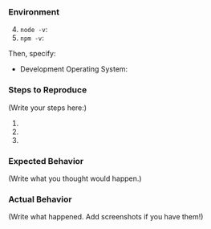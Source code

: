 <!--
  For __feature requests__, please ignore this template (you can delete it)
  Instead please include a description of the desired feature, and a brief
  description of the scenario in which you intend to use it
-->

### Environment

<!--
  Please fill in all the relevant fields by running these commands in terminal.
-->

4. `node -v`:
5. `npm -v`:

Then, specify:

<!-- Which operating system are you using? Specify macOS, Windows, or Linux, along with specific release versions -->
- Development Operating System:

### Steps to Reproduce

<!--
  How would you describe your issue to someone who doesn’t know you or your project?
  Try to write a sequence of steps that anybody can repeat to see the issue.
  Be specific! If the bug cannot be reproduced, your issue may be closed.
-->

(Write your steps here:)

1.
2.
3.

### Expected Behavior

<!--
  How did you expect your project to behave?
  It’s fine if you’re not sure your understanding is correct.
  Just write down what you thought would happen.
-->

(Write what you thought would happen.)

### Actual Behavior

<!--
  Did something go wrong?
  Is something broken, or not behaving as you expected?
  Describe this section in detail, and attach screenshots if possible.
  Don't just say "it doesn't work"!
-->

(Write what happened. Add screenshots if you have them!)